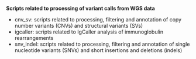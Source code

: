 **Scripts related to processing of variant calls from WGS data**

- cnv_sv: scripts related to processing, filtering and annotation of copy number variants (CNVs) and structural variants (SVs)
- igcaller: scripts related to IgCaller analysis of immunoglobulin rearrangements
- snv_indel: scripts related to processing, filtering and annotation of single nucleotide variants (SNVs) and short insertions and deletions (indels)
